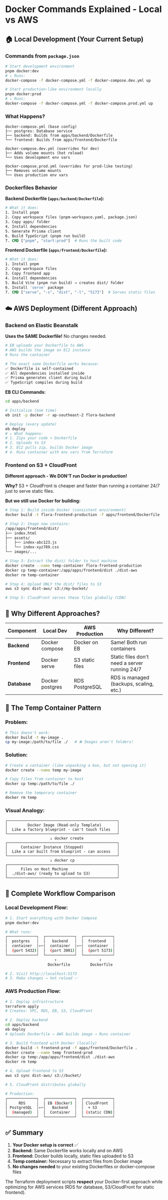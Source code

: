 # Docker Commands Explained - Local vs AWS

## 🏠 Local Development (Your Current Setup)

### Commands from `package.json`

```bash
# Start development environment
pnpm docker:dev
# ↓ Runs:
docker-compose -f docker-compose.yml -f docker-compose.dev.yml up

# Start production-like environment locally
pnpm docker:prod
# ↓ Runs:
docker-compose -f docker-compose.yml -f docker-compose.prod.yml up
```

### What Happens?

```
docker-compose.yml (base config)
├── postgres: Database service
├── backend: Builds from apps/backend/Dockerfile
└── frontend: Builds from apps/frontend/Dockerfile

docker-compose.dev.yml (overrides for dev)
├── Adds volume mounts (hot reload)
└── Uses development env vars

docker-compose.prod.yml (overrides for prod-like testing)
├── Removes volume mounts
└── Uses production env vars
```

### Dockerfiles Behavior

**Backend Dockerfile (`apps/backend/Dockerfile`):**
```dockerfile
# What it does:
1. Install pnpm
2. Copy workspace files (pnpm-workspace.yaml, package.json)
3. Copy apps/ folder
4. Install dependencies
5. Generate Prisma client
6. Build TypeScript (pnpm run build)
7. CMD ["pnpm", "start:prod"]  # Runs the built code
```

**Frontend Dockerfile (`apps/frontend/Dockerfile`):**
```dockerfile
# What it does:
1. Install pnpm
2. Copy workspace files
3. Copy frontend app
4. Install dependencies
5. Build Vite (pnpm run build) → creates dist/ folder
6. Install 'serve' package
7. CMD ["serve", "-s", "dist", "-l", "5173"]  # Serves static files
```

## ☁️ AWS Deployment (Different Approach)

### Backend on Elastic Beanstalk

**Uses the SAME Dockerfile!** No changes needed.

```bash
# EB uploads your Dockerfile to AWS
# AWS builds the image on EC2 instance
# Runs the container

# The exact same Dockerfile works because:
✅ Dockerfile is self-contained
✅ All dependencies installed inside
✅ Prisma generates client during build
✅ TypeScript compiles during build
```

**EB CLI Commands:**
```bash
cd apps/backend

# Initialize (one time)
eb init -p docker -r ap-southeast-2 flora-backend

# Deploy (every update)
eb deploy
# ↓ What happens:
# 1. Zips your code + Dockerfile
# 2. Uploads to S3
# 3. EC2 pulls zip, builds Docker image
# 4. Runs container with env vars from Terraform
```

### Frontend on S3 + CloudFront

**Different approach - We DON'T run Docker in production!**

**Why?** S3 + CloudFront is cheaper and faster than running a container 24/7 just to serve static files.

**But we still use Docker for building:**

```bash
# Step 1: Build inside Docker (consistent environment)
docker build -t flora-frontend-production -f apps/frontend/Dockerfile .

# Step 2: Image now contains:
/app/apps/frontend/dist/
├── index.html
├── assets/
│   ├── index-abc123.js
│   └── index-xyz789.css
└── images/...

# Step 3: Extract the dist/ folder to host machine
docker create --name temp-container flora-frontend-production
docker cp temp-container:/app/apps/frontend/dist ./dist-aws
docker rm temp-container

# Step 4: Upload ONLY the dist/ files to S3
aws s3 sync dist-aws/ s3://my-bucket/

# Step 5: CloudFront serves these files globally (CDN)
```

## 🤔 Why Different Approaches?

| Component | Local Dev | AWS Production | Why Different? |
|-----------|-----------|----------------|----------------|
| **Backend** | Docker compose | Docker on EB | Same! Both run containers |
| **Frontend** | Docker serve | S3 static files | Static files don't need a server running 24/7 |
| **Database** | Docker postgres | RDS PostgreSQL | RDS is managed (backups, scaling, etc.) |

## 🎯 The Temp Container Pattern

### Problem:
```bash
# This doesn't work:
docker build -t my-image .
cp my-image:/path/to/file ./   # ❌ Images aren't folders!
```

### Solution:
```bash
# Create a container (like unpacking a box, but not opening it)
docker create --name temp my-image

# Copy files from container to host
docker cp temp:/path/to/file ./

# Remove the temporary container
docker rm temp
```

### Visual Analogy:

```
┌─────────────────────────────────────────────────┐
│         Docker Image (Read-only Template)       │
│  Like a factory blueprint - can't touch files   │
└─────────────────────────────────────────────────┘
                    ↓ docker create
┌─────────────────────────────────────────────────┐
│      Container Instance (Stopped)               │
│  Like a car built from blueprint - can access   │
└─────────────────────────────────────────────────┘
                    ↓ docker cp
┌─────────────────────────────────────────────────┐
│      Files on Host Machine                      │
│  ./dist-aws/ (ready to upload to S3)            │
└─────────────────────────────────────────────────┘
```

## 🔄 Complete Workflow Comparison

### Local Development Flow:

```bash
# 1. Start everything with Docker Compose
pnpm docker:dev

# What runs:
┌─────────────┐  ┌─────────────┐  ┌─────────────┐
│  postgres   │  │   backend   │  │  frontend   │
│  container  │←─│  container  │←─│  container  │
│  (port 5432)│  │  (port 3001)│  │  (port 5173)│
└─────────────┘  └─────────────┘  └─────────────┘
                      ↑                   ↑
                   Dockerfile         Dockerfile

# 2. Visit http://localhost:5173
# 3. Make changes → hot reload ✅
```

### AWS Production Flow:

```bash
# 1. Deploy infrastructure
terraform apply
# Creates: VPC, RDS, EB, S3, CloudFront

# 2. Deploy backend
cd apps/backend
eb deploy
# Uploads Dockerfile → AWS builds image → Runs container

# 3. Build frontend with Docker (locally)
docker build -t frontend-prod -f apps/frontend/Dockerfile .
docker create --name temp frontend-prod
docker cp temp:/app/apps/frontend/dist ./dist-aws
docker rm temp

# 4. Upload frontend to S3
aws s3 sync dist-aws/ s3://bucket/

# 5. CloudFront distributes globally

# Production:
┌─────────────┐  ┌─────────────┐  ┌─────────────┐
│     RDS     │  │ EB (Docker) │  │ CloudFront  │
│ PostgreSQL  │←─│   Backend   │  │  + S3       │
│  (managed)  │  │  Container  │  │ (static CDN)│
└─────────────┘  └─────────────┘  └─────────────┘
```

## ✅ Summary

1. **Your Docker setup is correct** ✅
2. **Backend:** Same Dockerfile works locally and on AWS
3. **Frontend:** Docker builds locally, static files uploaded to S3
4. **Temp container:** Necessary to extract files from Docker image
5. **No changes needed** to your existing Dockerfiles or docker-compose files

The Terraform deployment scripts **respect** your Docker-first approach while optimizing for AWS services (RDS for database, S3/CloudFront for static frontend).
